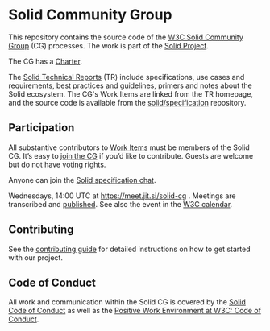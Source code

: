 # Solid Community Group

This repository contains the source code of the [W3C Solid Community
Group](https://www.w3.org/groups/cg/solid/) (CG) processes. The work is part
of the [Solid Project](https://solidproject.org/).

The CG has a [Charter](https://www.w3.org/community/solid/charter/).

The [Solid Technical Reports](https://solidproject.org/TR/) (TR) include
specifications, use cases and requirements, best practices and guidelines,
primers and notes about the Solid ecosystem. The CG's Work Items are linked
from the TR homepage, and the source code is available from the
[solid/specification](https://github.com/solid/specification) repository.

## Participation

All substantive contributors to [Work
Items](https://solidproject.org/TR/#work-items) must be members of the Solid
CG. It’s easy to [join the CG](https://www.w3.org/community/solid/join) if
you’d like to contribute. Guests are welcome but do not have voting rights.

Anyone can join the [Solid specification
chat](https://matrix.to/#/#solid_specification:gitter.im).

Wednesdays, 14:00 UTC at https://meet.jit.si/solid-cg . Meetings are
transcribed and
[published](https://github.com/solid/specification/tree/main/meetings/). See
also the event in the [W3C
calendar](https://www.w3.org/events/meetings/0caa6ba5-5523-4e16-b514-aeec098e4d72).

## Contributing

See the [contributing
guide](https://github.com/w3c-cg/solid/blob/main/CONTRIBUTING.md) for detailed
instructions on how to get started with our project.

## Code of Conduct

All work and communication within the Solid CG is covered by the [Solid Code
of Conduct](https://github.com/solid/process/blob/main/code-of-conduct.md) as
well as the [Positive Work Environment at W3C: Code of
Conduct](https://www.w3.org/policies/code-of-conduct/).
